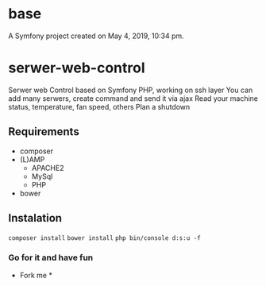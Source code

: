 base
====

A Symfony project created on May 4, 2019, 10:34 pm.

# serwer-web-control
Serwer web Control based on Symfony PHP, working on ssh layer
You can add many serwers, create command and send it via ajax
Read your machine status, temperature, fan speed, others
Plan a shutdown

## Requirements
* composer
* (L)AMP
    * APACHE2
    * MySql
    * PHP
* bower

## Instalation

`composer install`
`bower install`
`php bin/console d:s:u -f`

### Go for it and have fun
* Fork me *